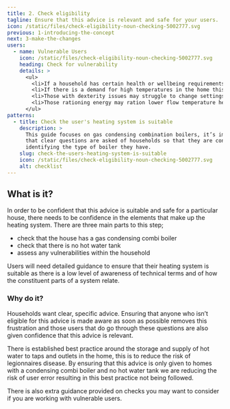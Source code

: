 ```yaml
---
title: 2. Check eligibility
tagline: Ensure that this advice is relevant and safe for your users.
icon: /static/files/check-eligibility-noun-checking-5002777.svg
previous: 1-introducing-the-concept
next: 3-make-the-changes
users:
  - name: Vulnerable Users
    icon: /static/files/check-eligibility-noun-checking-5002777.svg
    heading: Check for vulnerability
    details: >
      <ul>
        <li>If a household has certain health or wellbeing requirements this guidance may not be suitable for them.</li>
        <li>If there is a demand for high temperatures in the home this guidance may not be suitable, judgement should be made on how well the fabric of the building is suited to ensuring any low flow temperature system could provide the required heat.</li>
        <li>Those with dexterity issues may struggle to change settings on the boiler.</li>
        <li>Those rationing energy may ration lower flow temperature heating ina similar way, this may be counterproductive and reduce the level of comfort further.</li>
      </ul>
patterns:
  - title: Check the user's heating system is suitable
    description: >
      This guide focuses on gas condensing combination boilers, it’s important
      that clear questions are asked of households so that they are confident in
      identifying the type of boiler they have.
    slug: check-the-users-heating-system-is-suitable
    icon: /static/files/check-eligibility-noun-checking-5002777.svg
    alt: checklist
---
```


## What is it?

In order to be confident that this advice is suitable and safe for a particular house, there needs to be confidence in the elements that make up the heating system. There are three main parts to this step;

- check that the house has a gas condensing combi boiler
- check that there is no hot water tank
- assess any vulnerabilities within the household

Users will need detailed guidance to ensure that their heating system is suitable as there is a low level of awareness of technical terms and of how the constituent parts of a system relate.

### Why do it?

Households want clear, specific advice. Ensuring that anyone who isn’t eligible for this advice is made aware as soon as possible removes this frustration and those users that do go through these questions are also given confidence that this advice is relevant.

There is established best practice around the storage and supply of hot water to taps and outlets in the home, this is to reduce the risk of legionnaires disease. By ensuring that this advice is only given to homes with a condensing combi boiler and no hot water tank we are reducing the risk of user error resulting in this best practice not being followed.

There is also extra guidance provided on checks you may want to consider if you are working with vulnerable users.
